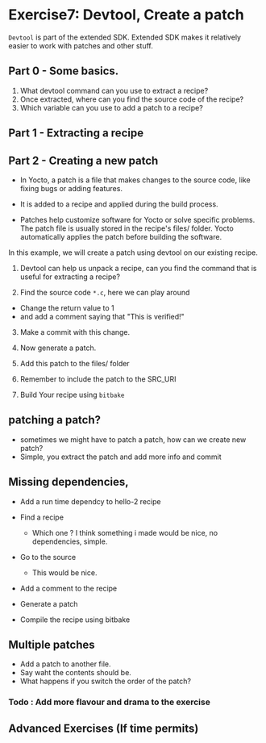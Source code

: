 # Exercise7: Devtool, Create a patch


`Devtool`  is part of the extended SDK. Extended SDK makes it relatively easier to work with patches and other stuff.

## Part 0 - Some basics.

1. What devtool command can you use to extract a recipe?
2. Once extracted, where can you find the source code of the recipe?
3. Which variable can you use to add a patch to a recipe?



## Part 1 - Extracting a recipe 


## Part 2 - Creating a new patch
- In Yocto, a patch is a file that makes changes to the source code, like fixing bugs or adding features.

- It is added to a recipe and applied during the build process.

- Patches help customize software for Yocto or solve specific problems. The patch file is usually stored in the recipe's files/ folder. Yocto automatically applies the patch before building the software.


In this example, we will create a patch using devtool on our existing recipe.

1. Devtool can help us unpack a recipe, can you find the command that is useful for extracting a recipe?

2. Find the source code `*.c`, here we can play around 
- Change the return value to 1
- and add a comment saying that "This is verified!"

3. Make a commit with this change.

4. Now generate a patch.


5. Add this patch to the files/ folder

6. Remember to include the patch to the SRC_URI

7. Build Your recipe using `bitbake`




## patching a patch?
* sometimes we might have to patch a patch, how can we create new patch?
* Simple, you extract the patch and add more info and commit


## Missing dependencies,
* Add a  run time dependcy to hello-2 recipe 




* Find a recipe
    * Which one ? I think something i made would be nice, no dependencies, simple.
* Go to the source
    * This would be nice.
* Add a comment to the recipe
* Generate a patch
* Compile the recipe using bitbake


## Multiple patches

- Add a patch to another file.
- Say waht the contents should be.
- What happens if you switch the order of the patch?


### Todo : Add more flavour and drama to the exercise

## Advanced Exercises (If time permits)